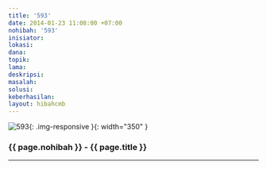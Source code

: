 ```yaml
---
title: '593'
date: 2014-01-23 11:08:00 +07:00
nohibah: '593'
inisiator:
lokasi:
dana:
topik:
lama:
deskripsi:
masalah:
solusi:
keberhasilan:
layout: hibahcmb
---
```


![593](/static/img/hibahcmb/593.png){: .img-responsive }{: width="350" }

### {{ page.nohibah }} - {{ page.title }}

---
